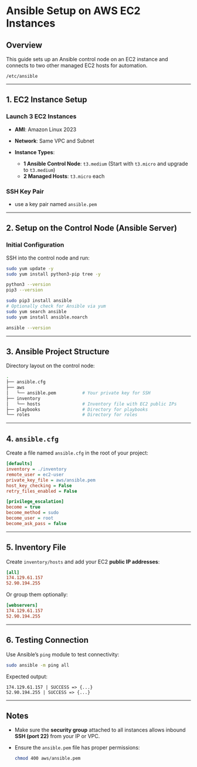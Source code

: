 # Ansible Setup on AWS EC2 Instances

## Overview

This guide sets up an Ansible control node on an EC2 instance and connects to two other managed EC2 hosts for automation.
```
/etc/ansible
```

---

## 1. EC2 Instance Setup

### Launch 3 EC2 Instances

* **AMI**: Amazon Linux 2023
* **Network**: Same VPC and Subnet
* **Instance Types**:

  * **1 Ansible Control Node**: `t3.medium` (Start with `t3.micro` and upgrade to `t3.medium`)
  * **2 Managed Hosts**: `t3.micro` each

### SSH Key Pair

* use a key pair named `ansible.pem`

---

## 2. Setup on the Control Node (Ansible Server)

### Initial Configuration

SSH into the control node and run:

```bash
sudo yum update -y
sudo yum install python3-pip tree -y

python3 --version
pip3 --version

sudo pip3 install ansible
# Optionally check for Ansible via yum
sudo yum search ansible
sudo yum install ansible.noarch

ansible --version
```

---

## 3. Ansible Project Structure

Directory layout on the control node:

```bash
.
├── ansible.cfg
├── aws
│   └── ansible.pem          # Your private key for SSH
├── inventory
│   └── hosts                # Inventory file with EC2 public IPs
├── playbooks                # Directory for playbooks
└── roles                    # Directory for roles
```

---

## 4. `ansible.cfg`

Create a file named `ansible.cfg` in the root of your project:

```ini
[defaults]
inventory = ./inventory
remote_user = ec2-user
private_key_file = aws/ansible.pem
host_key_checking = False
retry_files_enabled = False

[privilege_escalation]
become = true
become_method = sudo
become_user = root
become_ask_pass = false
```

---

## 5. Inventory File

Create `inventory/hosts` and add your EC2 **public IP addresses**:

```ini
[all]
174.129.61.157
52.90.194.255
```

Or group them optionally:

```ini
[webservers]
174.129.61.157
52.90.194.255
```

---

## 6. Testing Connection

Use Ansible’s `ping` module to test connectivity:

```bash
sudo ansible -m ping all
```

Expected output:

```text
174.129.61.157 | SUCCESS => {...}
52.90.194.255 | SUCCESS => {...}
```

---

## Notes

* Make sure the **security group** attached to all instances allows inbound **SSH (port 22)** from your IP or VPC.
* Ensure the `ansible.pem` file has proper permissions:

  ```bash
  chmod 400 aws/ansible.pem
  ```

